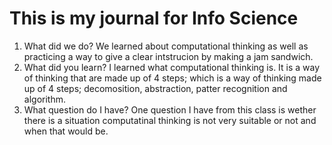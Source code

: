 # This is my journal for Info Science

1. What did we do? 
We learned about computational thinking as well as practicing a way to give a clear intstrucion by making a jam sandwich.
1. What did you learn? 
I learned what computational thinking is. It is a way of thinking that are made up of 4 steps; which is a way of thinking made up of 4 steps; decomosition, abstraction, patter recognition and algorithm. 
1. What question do I have? 
One question I have from this class is wether there is a situation computatinal thinking is not very suitable or not and when that would be.
